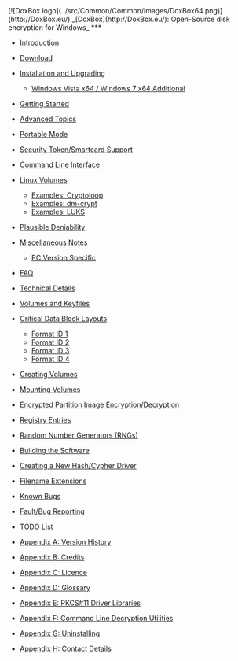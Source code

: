 

<meta content="text/html; charset=UTF-8" http-equiv="Content-Type">
<meta name="keywords" content="disk encryption, security, transparent, AES, plausible deniability, virtual drive, Linux, MS Windows, portable, USB drive, partition">
<meta name="description" content="DoxBox: An Open-Source transparent encryption program for PCs. With this software, you can create one or more &quot;DoxBoxes&quot; on your PC - which appear as disks, anything written to these disks is automatically encrypted before being stored on your hard drive.">

<meta name="author" content="Sarah Dean">
<meta name="copyright" content="Copyright 2004, 2005, 2006, 2007, 2008 Sarah Dean">
<meta name="ROBOTS" content="ALL">

<TITLE>Contents</TITLE>

<link href="https://raw.githubusercontent.com/t-d-k/doxbox/master/docs/styles_common.css" rel="stylesheet" type="text/css">


<link rel="shortcut icon" href="https://github.com/t-d-k/doxbox/raw/master/src/Common/Common/images/DoxBox.ico" type="image/x-icon">

<SPAN CLASS="master_link">
[![DoxBox logo](../src/Common/Common/images/DoxBox64.png)](http://DoxBox.eu/)
</SPAN>
<SPAN CLASS="master_title">
_[DoxBox](http://DoxBox.eu/): Open-Source disk encryption for Windows_
</SPAN>
***
      
* [Introduction](description.html)
* [Download](download.html)
* [Installation and Upgrading](installation_and_upgrading__PC.html)

	+ [Windows Vista	x64 / Windows	7	x64 Additional](impact_of_kernel_driver_signing.html)

* [Getting Started](getting_started.html)
* [Advanced Topics](advanced_topics.html)
* [Portable Mode](portable_mode.html)
* [Security Token/Smartcard Support](pkcs11_support.html)
* [Command Line Interface](command_line.html)
* [Linux Volumes](Linux_volumes.html)

	+ [Examples: Cryptoloop](Linux_examples__cryptoloop.html)
	+ [Examples: dm-crypt](Linux_examples__dm-crypt.html)
	+ [Examples: LUKS](Linux_examples__LUKS.html)
	
* [Plausible Deniability](plausible_deniability.html)
* [Miscellaneous Notes](notes.html)

	+ [PC Version Specific](notes_PC.html)


* [FAQ](FAQ.html)
* [Technical Details](technical_details.html)


* [Volumes and Keyfiles](technical_details__FreeOTFE_volumes_and_keyfiles.html)

* [Critical Data Block Layouts](technical_details__FreeOTFE_CDB_layout.html)

	+ [Format ID 1](technical_details__FreeOTFE_CDB_layout_format_1.html)
	+ [Format ID 2](technical_details__FreeOTFE_CDB_layout_format_2.html)
	+ [Format ID 3](technical_details__FreeOTFE_CDB_layout_format_3.html)
	+ [Format ID 4](technical_details__FreeOTFE_CDB_layout_format_4.html)


* [Creating Volumes](technical_details__creating_FreeOTFE_volumes.html)
* [Mounting Volumes](technical_details__mounting_FreeOTFE_volumes.html)
* [Encrypted Partition Image Encryption/Decryption](technical_details__partition_encryption_decryption.html)
* [Registry Entries](technical_details__registry_entries.html)
* [Random Number Generators (RNGs)](technical_details__RNGs.html)
* [Building the Software](technical_details__build_notes.html)
* [Creating a New Hash/Cypher Driver](technical_details__creating_a_new_hash_cypher_driver.html)
* [Filename Extensions](technical_details__filename_extensions.html)

* [Known Bugs](known_bugs.html)
* [Fault/Bug Reporting](fault_reporting.html)
* [TODO List](TODO_list.html)
* [Appendix A: Version History](version_history.html)
* [Appendix B: Credits](credits.html)
* [Appendix C: Licence](licence.html)
* [Appendix D: Glossary](glossary.html)
* [Appendix E: PKCS#11 Driver Libraries](pkcs11_drivers.html)
* [Appendix F: Command Line Decryption Utilities](command_line_decryption_utilities.html)
* [Appendix G: Uninstalling](uninstalling.html)
* [Appendix H: Contact Details](contact_details.html)

 



